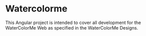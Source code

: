 # Watercolorme

This Angular project is intended to cover all development for the WaterColorMe Web as specified in the WaterColorMe Designs.
